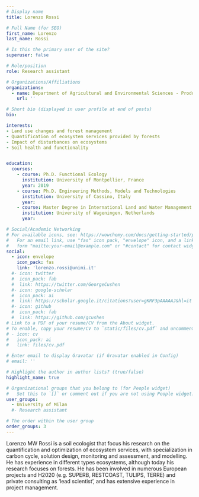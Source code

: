 ```yaml
---
# Display name
title: Lorenzo Rossi

# Full Name (for SEO)
first_name: Lorenzo
last_name: Rossi

# Is this the primary user of the site?
superuser: false

# Role/position
role: Research assistant

# Organizations/Affiliations
organizations:
  - name: Department of Agricultural and Environmental Sciences - Production, Landscape, Agroenergy, University of Milan, Italy
    url: ''

# Short bio (displayed in user profile at end of posts)
bio: 

interests:
- Land use changes and forest management
- Quantification of ecosystem services provided by forests
- Impact of disturbances on ecosystems
- Soil health and functionality


education:
  courses:
    - course: Ph.D. Functional Ecology
      institution: University of Montpellier, France
      year: 2019
    - course: Ph.D. Engineering Methods, Models and Technologies
      institution: University of Cassino, Italy
      year: 
    - course: Master Degree in International Land and Water Management
      institution: University of Wageningen, Netherlands
      year:

# Social/Academic Networking
# For available icons, see: https://wowchemy.com/docs/getting-started/page-builder/#icons
#   For an email link, use "fas" icon pack, "envelope" icon, and a link in the
#   form "mailto:your-email@example.com" or "#contact" for contact widget.
social:
  - icon: envelope
    icon_pack: fas
    link: 'lorenzo.rossi@unimi.it'
  #- icon: twitter
  #  icon_pack: fab
  #  link: https://twitter.com/GeorgeCushen
  #- icon: google-scholar
  #  icon_pack: ai
  #  link: https://scholar.google.it/citations?user=gKRF3pAAAAAJ&hl=it
  #- icon: github
  #  icon_pack: fab
  #  link: https://github.com/gcushen
# Link to a PDF of your resume/CV from the About widget.
# To enable, copy your resume/CV to `static/files/cv.pdf` and uncomment the lines below.
# - icon: cv
#   icon_pack: ai
#   link: files/cv.pdf

# Enter email to display Gravatar (if Gravatar enabled in Config)
# email: ''

# Highlight the author in author lists? (true/false)
highlight_name: true

# Organizational groups that you belong to (for People widget)
#   Set this to `[]` or comment out if you are not using People widget.
user_groups:
  - University of Milan
  #- Research assistant

# The order within the user group
order_groups: 3
---
```


Lorenzo MW Rossi is a soil ecologist that focus his research on the quantification and optimization of ecosystem services, with specialization in carbon cycle, solution design, monitoring and assessment, and modelling. He has experience in different types ecosystems, although today his research focuses on forests. He has been involved in numerous European projects and H2020 (e.g. SUPERB, RESTCOAST, TULIPS, TERRE) and private consulting as ‘lead scientist’, and has extensive experience in project management.
